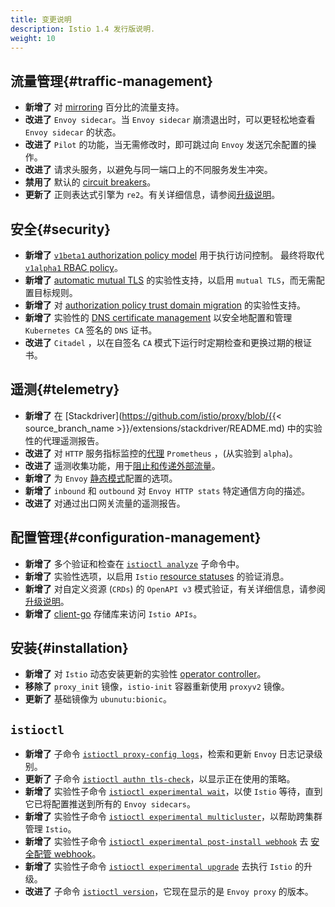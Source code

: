 ```yaml
---
title: 变更说明
description: Istio 1.4 发行版说明.
weight: 10
---
```


## 流量管理{#traffic-management}

- **新增了** 对 [mirroring](/docs/tasks/traffic-management/mirroring/) 百分比的流量支持。
- **改进了**  `Envoy sidecar`。当 `Envoy sidecar` 崩溃退出时，可以更轻松地查看 `Envoy sidecar` 的状态。
- **改进了** `Pilot` 的功能，当无需修改时，即可跳过向 `Envoy` 发送冗余配置的操作。
- **改进了** 请求头服务，以避免与同一端口上的不同服务发生冲突。
- **禁用了** 默认的 [circuit breakers](/zh/docs/tasks/traffic-management/circuit-breaking/)。
- **更新了** 正则表达式引擎为 `re2`。有关详细信息，请参阅[升级说明](/zh/news/releases/1.4.x/announcing-1.4/upgrade-notes)。

## 安全{#security}

- **新增了**  [`v1beta1` authorization policy model](/zh/blog/2019/v1beta1-authorization-policy/) 用于执行访问控制。 最终将取代 [`v1alpha1` RBAC policy](/zh/docs/reference/config/security/istio.rbac.v1alpha1/)。
- **新增了** [automatic mutual TLS](/zh/docs/tasks/security/authentication/auto-mtls/) 的实验性支持，以启用 `mutual TLS`，而无需配置目标规则。
- **新增了** 对 [authorization policy trust domain migration](/zh/docs/tasks/security/authorization/authz-td-migration/) 的实验性支持。
- **新增了** 实验性的 [DNS certificate management](/zh/blog/2019/dns-cert/) 以安全地配置和管理 `Kubernetes CA` 签名的 `DNS` 证书。
- **改进了** `Citadel` ，以在自签名 `CA` 模式下运行时定期检查和更换过期的根证书。

## 遥测{#telemetry}

- **新增了** 在 [Stackdriver](https://github.com/istio/proxy/blob/{{< source_branch_name >}}/extensions/stackdriver/README.md) 中的实验性的代理遥测报告。
- **改进了** 对 `HTTP` 服务指标监控的[代理](/zh/docs/ops/configuration/telemetry/in-proxy-service-telemetry/) `Prometheus` ，(从实验到 `alpha`)。
- **改进了** 遥测收集功能，用于[阻止和传递外部流量](/zh/blog/2019/monitoring-external-service-traffic/)。
- **新增了** 为 `Envoy` [静态模式](/zh/docs/reference/config/istio.mesh.v1alpha1/#MeshConfig)配置的选项。
- **新增了** `inbound` 和 `outbound` 对 `Envoy HTTP stats` 特定通信方向的描述。
- **改进了** 对通过出口网关流量的遥测报告。

## 配置管理{#configuration-management}

- **新增了** 多个验证和检查在 [`istioctl analyze`](/zh/docs/ops/diagnostic-tools/istioctl-analyze/) 子命令中。
- **新增了** 实验性选项，以启用 `Istio` [resource statuses](/zh/docs/ops/diagnostic-tools/istioctl-analyze/#enabling-validation-messages-for-resource-status) 的验证消息。
- **新增了** 对自定义资源 (`CRDs`) 的 `OpenAPI v3` 模式验证，有关详细信息，请参阅[升级说明](/zh/news/releases/1.4.x/announcing-1.4/upgrade-notes)。
- **新增了** [client-go](https://github.com/istio/client-go) 存储库来访问 `Istio APIs`。

## 安装{#installation}

- **新增了** 对 `Istio` 动态安装更新的实验性 [operator controller](/zh/docs/setup/install/standalone-operator/)。
- **移除了** `proxy_init` 镜像，`istio-init` 容器重新使用 `proxyv2` 镜像。
- **更新了** 基础镜像为 `ubunutu:bionic`。

## `istioctl`

- **新增了** 子命令 [`istioctl proxy-config logs`](/zh/docs/reference/commands/istioctl/#istioctl-proxy-config-log)，检索和更新 `Envoy` 日志记录级别。
- **更新了** 子命令 [`istioctl authn tls-check`](/zh/docs/reference/commands/istioctl/#istioctl-authn-tls-check)，以显示正在使用的策略。
- **新增了** 实验性子命令 [`istioctl experimental wait`](/zh/docs/reference/commands/istioctl/#istioctl-experimental-wait)，以使 `Istio` 等待，直到它已将配置推送到所有的 `Envoy sidecars`。
- **新增了** 实验性子命令 [`istioctl experimental multicluster`](/zh/docs/reference/commands/istioctl/#istioctl-experimental-multicluster)，以帮助跨集群管理 `Istio`。
- **新增了** 实验性子命令 [`istioctl experimental post-install webhook`](/zh/docs/reference/commands/istioctl/#istioctl-experimental-post-install-webhook) 去 [安全配管 webhook](/zh/blog/2019/webhook/)。
- **新增了** 实验性子命令 [`istioctl experimental upgrade`](/zh/docs/setup/upgrade/istioctl-upgrade/) 去执行 `Istio` 的升级。
- **改进了** 子命令 [`istioctl version`](/zh/docs/reference/commands/istioctl/#istioctl-version)，它现在显示的是 `Envoy proxy` 的版本。
